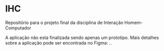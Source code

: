 # IHC
Repositório para o projeto final da disciplina de Interação Homem-Computador


A aplicação não esta finalizada sendo apenas um prototipo.
<span class="mdi mdi-details"></span> Mais detalhes sobre a aplicação pode ser encontrada no Figma: ..
